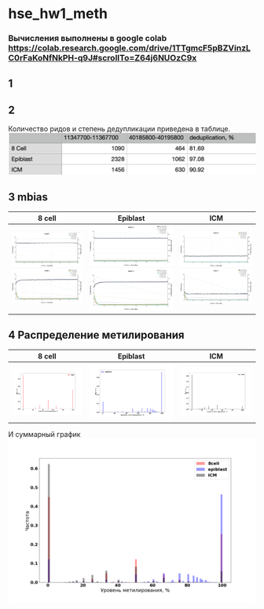 # hse_hw1_meth
### Вычисления выполнены в google colab https://colab.research.google.com/drive/1TTgmcF5pBZVinzLC0rFaKoNfNkPH-q9J#scrollTo=Z64j6NUOzC9x

## 1


## 2
Количество ридов и степень дедупликации приведена в таблице.
![](img/img1.png)

## 3 mbias
8 cell |	Epiblast |  ICM
-|-|-
![](img/3.png) |	![](img/3.png) |	![](img/2.png)

## 4 Распределение метилирования

8 cell |	Epiblast |  ICM
-|-|-
![](img/8cell.png) |	![](img/epiblast.png) |	![](img/ICM.png)


И суммарный график 
![](img/sum.png)
